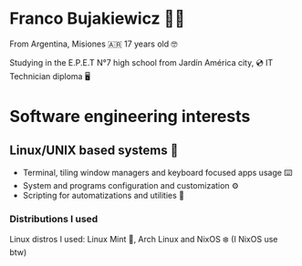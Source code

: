 # Franco Bujakiewicz 🧑‍💻 

From Argentina, Misiones 🇦🇷 17 years old 🤓

Studying in the E.P.E.T N°7 high school from Jardín América city, 💿 IT Technician diploma 🖥️

# Software engineering interests

## Linux/UNIX based systems 🐧

- Terminal, tiling window managers and keyboard focused apps usage ⌨️ 
- System and programs configuration and customization ⚙️ 
- Scripting for automatizations and utilities 📜

### Distributions I used
 Linux distros I used: Linux Mint 🌿, Arch Linux  and NixOS ❄️ (I NixOS use btw)
